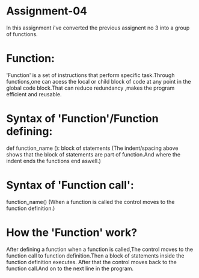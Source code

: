 # Assignment-04
In this assignment i've converted the previous assignent no 3 into a group of functions. 
# Function:
'Function' is a set of instructions that perform specific task.Through functions,one can acess the local or child block of code at any point in the global code block.That can reduce redundancy ,makes the program efficient and reusable.
# Syntax of 'Function'/Function defining:
def function_name ():
  block of statements
(The indent/spacing above shows that the block of statements are part of function.And where the indent ends the functions end aswell.)
# Syntax of 'Function call':
function_name()
(When a function is called the control moves to the function definition.)
# How the 'Function' work?
After defining a function when a function is called,The control moves to the function call to function definition.Then a block of statements inside the function definition executes. After that the control moves back to the function call.And on to the next line in the program.
